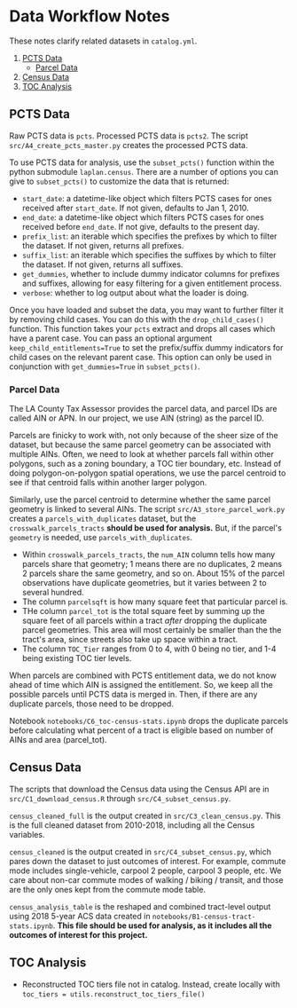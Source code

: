 # Data Workflow Notes
These notes clarify related datasets in `catalog.yml`. 

1. [PCTS Data](#pcts-data)
    * [Parcel Data](#parcel-data)
1. [Census Data](#census-data)
1. [TOC Analysis](#toc-analysis)

## PCTS Data
Raw PCTS data is `pcts`. Processed PCTS data is `pcts2`. The script `src/A4_create_pcts_master.py` creates the processed PCTS data.

To use PCTS data for analysis, use the `subset_pcts()` function within the python submodule `laplan.census`.
There are a number of options you can give to `subset_pcts()` to customize the data that is returned:
* `start_date`: a datetime-like object which filters PCTS cases for ones received after `start_date`. If not given, defaults to Jan 1, 2010.
* `end_date`: a datetime-like object which filters PCTS cases for ones received before `end_date`. If not give, defaults to the present day.
* `prefix_list`: an iterable which specifies the prefixes by which to filter the dataset. If not given, returns all prefixes.
* `suffix_list`: an iterable which specifies the suffixes by which to filter the dataset. If not given, returns all suffixes.
* `get_dummies`, whether to include dummy indicator columns for prefixes and suffixes, allowing for easy filtering for a given entitlement process.
* `verbose`: whether to log output about what the loader is doing.

Once you have loaded and subset the data,
you may want to further filter it by removing child cases.
You can do this with the `drop_child_cases()` function.
This function takes your `pcts` extract and drops all cases which have a parent case.
You can pass an optional argument `keep_child_entitlements=True` to set the prefix/suffix dummy indicators for child cases on the relevant parent case.
This option can only be used in conjunction with `get_dummies=True` in `subset_pcts()`.

### Parcel Data
The LA County Tax Assessor provides the parcel data, and parcel IDs are called AIN or APN. In our project, we use AIN (string) as the parcel ID.

Parcels are finicky to work with, not only because of the sheer size of the dataset, but because the same parcel geometry can be associated with multiple AINs. Often, we need to look at whether parcels fall within other polygons, such as a zoning boundary, a TOC tier boundary, etc. Instead of doing polygon-on-polygon spatial operations, we use the parcel centroid to see if that centroid falls within another larger polygon. 

Similarly, use the parcel centroid to determine whether the same parcel geometry is linked to several AINs. The script `src/A3_store_parcel_work.py` creates a `parcels_with_duplicates` dataset, but the `crosswalk_parcels_tracts` **should be used for analysis.** But, if the parcel's `geometry` is needed, use `parcels_with_duplicates`.
* Within `crosswalk_parcels_tracts`, the `num_AIN` column tells how many parcels share that geometry; 1 means there are no duplicates, 2 means 2 parcels share the same geometry, and so on. About 15% of the parcel observations have duplicate geometries, but it varies between 2 to several hundred. 
* The column `parcelsqft` is how many square feet that particular parcel is.
* THe column `parcel_tot` is the total square feet by summing up the square feet of all parcels within a tract *after* dropping the duplicate parcel geometries. This area will most certainly be smaller than the the tract's area, since streets also take up space within a tract.
* The column `TOC_Tier` ranges from 0 to 4, with 0 being no tier, and 1-4 being existing TOC tier levels.

When parcels are combined with PCTS entitlement data, we do not know ahead of time which AIN is assigned the entitlement. So, we keep all the possible parcels until PCTS data is merged in. Then, if there are any duplicate parcels, those need to be dropped. 

Notebook `notebooks/C6_toc-census-stats.ipynb` drops the duplicate parcels before calculating what percent of a tract is eligible based on number of AINs and area (parcel_tot).


## Census Data
The scripts that download the Census data using the Census API are in `src/C1_download_census.R` through `src/C4_subset_census.py`. 

`census_cleaned_full` is the output created in `src/C3_clean_census.py`. This is the full cleaned dataset from 2010-2018, including all the Census variables.

`census_cleaned` is the output created in `src/C4_subset_census.py`, which pares down the dataset to just outcomes of interest. For example, commute mode includes single-vehicle, carpool 2 people, carpool 3 people, etc. We care about non-car commute modes of walking / biking / transit, and those are the only ones kept from the commute mode table. 

`census_analysis_table` is the reshaped and combined tract-level output using 2018 5-year ACS data created in `notebooks/B1-census-tract-stats.ipynb`. **This file should be used for analysis, as it includes all the outcomes of interest for this project.** 


## TOC Analysis
* Reconstructed TOC tiers file not in catalog. Instead, create locally with `toc_tiers = utils.reconstruct_toc_tiers_file()`
